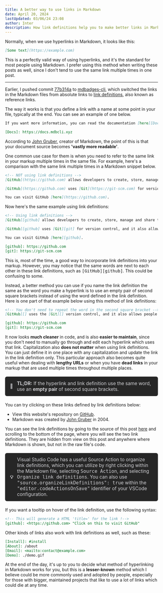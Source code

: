 ```yaml
---
title: A better way to use links in Markdown
date: April 20, 2024
lastUpdated: 03/06/24 23:08
author: Inter
description: How link definitions help you to make better links in Markdown files.
---
```


Normally, when we use hyperlinks in Markdown, it looks like this:

```markdown
[Some text](https://example.com)
```

This is a perfectly valid way of using hyperlinks, and it's the standard for most people using Markdown. I prefer using this method when writing these posts as well, since I don't tend to use the same link multiple times in one post.

---

Earlier, I pushed commit [77b314a](https://github.com/inttter/mdbadges-cli/commit/77b314a27a) to [mdbadges-cli](https://github.com/inttter/mdbadges-cli), which switched the links in the Markdown files from absolute links to [link definitions](https://daringfireball.net/projects/markdown/syntax#link), also known as reference links.

The way it works is that you define a link with a name at some point in your file, typically at the end. You can see an example of one below.

```markdown
If you want more information, you can read the documentation [here][Docs].

[Docs]: https://docs.mdbcli.xyz
```

According to [John Gruber](https://daringfireball.net/projects/markdown/syntax#link), creator of Markdown, the point of this is that your document source becomes **'vastly more readable'**.

One common use case for them is when you need to refer to the same link in your markup multiple times in the same file. For example, here's a comparison with the same link multiple times in a Markdown snippet below.

```markdown
<!-- NOT using link definitions -->
[GitHub](https://github.com) allows developers to create, store, manage and share their code. 

[GitHub](https://github.com) uses [Git](https://git-scm.com) for version control, and it also allows people to track bugs, add things to projects, and manage their projects.

You can visit GitHub [here](https://github.com).
```

Now here's the same example using link definitions:

```markdown
<!-- Using link definitions -->
[GitHub][github] allows developers to create, store, manage and share their code. 

[GitHub][github] uses [Git][git] for version control, and it also allows people to track bugs, add things to projects, and manage their projects.

You can visit GitHub [here][github].

[github]: https://github.com
[git]: https://git-scm.com
```

This is, most of the time, a good way to incorporate link definitions into your markup. However, you may notice that the same words are next to each other in these link definitions, such as <kbd>\[GitHub\]\[github\]</kbd>. This could be confusing to some.

Instead, a better method you can use if you name the link definition the same as the word you make a hyperlink is to use an empty pair of second square brackets instead of using the word defined in the link definition. Here is one part of that example below using this method of link definitions:

```markdown
<!-- You don't need to repeat the word in the second square bracket -->
[GitHub][] uses the [Git][] version control, and it also allows people to track bugs, add things to projects, and manage their projects.

[github]: https://github.com
[git]: https://git-scm.com
```

It now looks **much cleaner** in code, and is also **easier to maintain**, since you don't need to manually go through and edit each hyperlink which uses that link. Capitalization also **does not matter** when using link definitions. You can just define it in one place with any capitalization and update the link in the link definition only. This particular approach also becomes quite useful when dealing with **lengthy URLs** or when you have **dead links** in your markup that are used multiple times throughout multiple places.

<div style="padding: 0.8rem 1rem; background-color: #262626; border-radius: 0.375rem; font-size: 0.96rem; display: flex; align-items: center; color: #d4d4d8; margin-top: 20px; margin-bottom: 20px;">
    <strong style="margin-right: 0.8rem;">🧠</strong>
    <span><strong>TL;DR:</strong> If the hyperlink and link definition use the same word, use an <strong>empty pair</strong> of second square brackets.</span>
</div>

You can try clicking on these links defined by link definitions below: 

* View this website's repository on [GitHub][].
* Markdown was created by [John Gruber][] in 2004.

You can see the link definitions by going to the source of this post [here](https://github.com/inttter/iinter.me/blob/master/content/better-links-markdown.md) and scrolling to the bottom of the page, where you will see the two link definitions. They are hidden from view on this post and anywhere where Markdown is shown, but not in the raw file's code.

<div style="padding: 0.8rem 1rem; background-color: #262626; border-radius: 0.375rem; font-size: 0.96rem; display: flex; align-items: center; color: #d4d4d8; margin-top: 20px; margin-bottom: 20px;">
    <strong style="margin-right: 0.8rem;">💡</strong> 
    <span>Visual Studio Code has a useful Source Action to organize link definitions, which you can utilize by right clicking within the Markdown file, selecting <kbd>Source Action</kbd>, and selecting <kbd>Organize link definitions</kbd>. You can also use <kbd>"source.organizeLinkDefinitions": true</kbd> within the <kbd>"editor.codeActionsOnSave"</kbd> identifier of your VSCode configuration.</span>
</div>

If you want a tooltip on hover of the link definition, use the following syntax:

```markdown
<!-- This will generate a HTML 'title=' for the link !-->
[github]: <https://github.com> "Click on this to visit GitHub"
```

Other kinds of links also work with link definitions as well, such as these:

```markdown
[Install]: #install
[About]: /about
[Email]: <mailto:contact@example.com>
[Demo]: ./demo.gif 
```

At the end of the day, it's up to you to decide what method of hyperlinking in Markdown works for you, but this is a **lesser-known** method which I believe could be more commonly used and adopted by people, especially for those with bigger, maintained projects that like to use a lot of links which could die at any time.

<!-- These are just for the example of link definitions in this post -->
[GitHub]: https://github.com/inttter/iinter.me
[John Gruber]: https://daringfireball.net/projects/markdown/